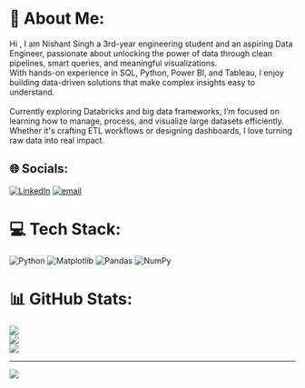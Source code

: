 # 💫 About Me:
Hi , I am Nishant Singh a 3rd-year engineering student and an aspiring Data Engineer, passionate about unlocking the power of data through clean pipelines, smart queries, and meaningful visualizations.<br>
With hands-on experience in SQL, Python, Power BI, and Tableau, I enjoy building data-driven solutions that make complex insights easy to understand.<br><br>Currently exploring Databricks and big data frameworks, I’m focused on learning how to manage, process, and visualize large datasets efficiently. Whether it's crafting ETL workflows or designing dashboards, I love turning raw data into real impact.<br>


## 🌐 Socials:
[![LinkedIn](https://img.shields.io/badge/LinkedIn-%230077B5.svg?logo=linkedin&logoColor=white)](https://linkedin.com/in/https://www.linkedin.com/in/nishant-singh-da5063/) [![email](https://img.shields.io/badge/Email-D14836?logo=gmail&logoColor=white)](mailto:nishantsingh27022004@gmail.com) 

# 💻 Tech Stack:
![Python](https://img.shields.io/badge/python-3670A0?style=for-the-badge&logo=python&logoColor=ffdd54) ![Matplotlib](https://img.shields.io/badge/Matplotlib-%23ffffff.svg?style=for-the-badge&logo=Matplotlib&logoColor=black) ![Pandas](https://img.shields.io/badge/pandas-%23150458.svg?style=for-the-badge&logo=pandas&logoColor=white) ![NumPy](https://img.shields.io/badge/numpy-%23013243.svg?style=for-the-badge&logo=numpy&logoColor=white)
# 📊 GitHub Stats:
![](https://github-readme-stats.vercel.app/api?username=Freezyo7&theme=blue_navy&hide_border=false&include_all_commits=false&count_private=false)<br/>
![](https://nirzak-streak-stats.vercel.app/?user=Freezyo7&theme=blue_navy&hide_border=false)<br/>
![](https://github-readme-stats.vercel.app/api/top-langs/?username=Freezyo7&theme=blue_navy&hide_border=false&include_all_commits=false&count_private=false&layout=compact)

---
[![](https://visitcount.itsvg.in/api?id=Freezyo7&icon=0&color=1)](https://visitcount.itsvg.in)

<!-- Proudly created with GPRM ( https://gprm.itsvg.in ) -->
